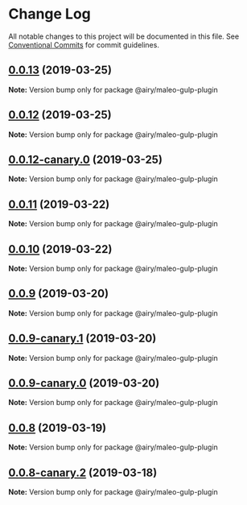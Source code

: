 # Change Log

All notable changes to this project will be documented in this file.
See [Conventional Commits](https://conventionalcommits.org) for commit guidelines.

## [0.0.13](https://github.com/alvinkl/maleo.js/compare/@airy/maleo-gulp-plugin@0.0.12-canary.0...@airy/maleo-gulp-plugin@0.0.13) (2019-03-25)

**Note:** Version bump only for package @airy/maleo-gulp-plugin





## [0.0.12](https://github.com/alvinkl/maleo.js/compare/@airy/maleo-gulp-plugin@0.0.12-canary.0...@airy/maleo-gulp-plugin@0.0.12) (2019-03-25)

**Note:** Version bump only for package @airy/maleo-gulp-plugin





## [0.0.12-canary.0](https://github.com/airyrooms/maleo.js/compare/@airy/maleo-gulp-plugin@0.0.10-canary.0...@airy/maleo-gulp-plugin@0.0.12-canary.0) (2019-03-25)

**Note:** Version bump only for package @airy/maleo-gulp-plugin





## [0.0.11](https://github.com/alvinkl/maleo.js/compare/@airy/maleo-gulp-plugin@0.0.9-canary.1...@airy/maleo-gulp-plugin@0.0.11) (2019-03-22)

**Note:** Version bump only for package @airy/maleo-gulp-plugin





## [0.0.10](https://github.com/alvinkl/maleo.js/compare/@airy/maleo-gulp-plugin@0.0.9-canary.1...@airy/maleo-gulp-plugin@0.0.10) (2019-03-22)

**Note:** Version bump only for package @airy/maleo-gulp-plugin





## [0.0.9](https://github.com/alvinkl/maleo.js/compare/@airy/maleo-gulp-plugin@0.0.9-canary.1...@airy/maleo-gulp-plugin@0.0.9) (2019-03-20)

**Note:** Version bump only for package @airy/maleo-gulp-plugin





## [0.0.9-canary.1](https://github.com/airyrooms/maleo.js/compare/@airy/maleo-gulp-plugin@0.0.8-canary.2...@airy/maleo-gulp-plugin@0.0.9-canary.1) (2019-03-20)

**Note:** Version bump only for package @airy/maleo-gulp-plugin





## [0.0.9-canary.0](https://github.com/airyrooms/maleo.js/compare/@airy/maleo-gulp-plugin@0.0.8-canary.2...@airy/maleo-gulp-plugin@0.0.9-canary.0) (2019-03-20)

**Note:** Version bump only for package @airy/maleo-gulp-plugin





## [0.0.8](https://github.com/alvinkl/maleo.js/compare/@airy/maleo-gulp-plugin@0.0.8-canary.2...@airy/maleo-gulp-plugin@0.0.8) (2019-03-19)

**Note:** Version bump only for package @airy/maleo-gulp-plugin





## [0.0.8-canary.2](https://github.com/airyrooms/maleo.js/compare/@airy/maleo-gulp-plugin@0.0.8-alpha.0...@airy/maleo-gulp-plugin@0.0.8-canary.2) (2019-03-18)

**Note:** Version bump only for package @airy/maleo-gulp-plugin
